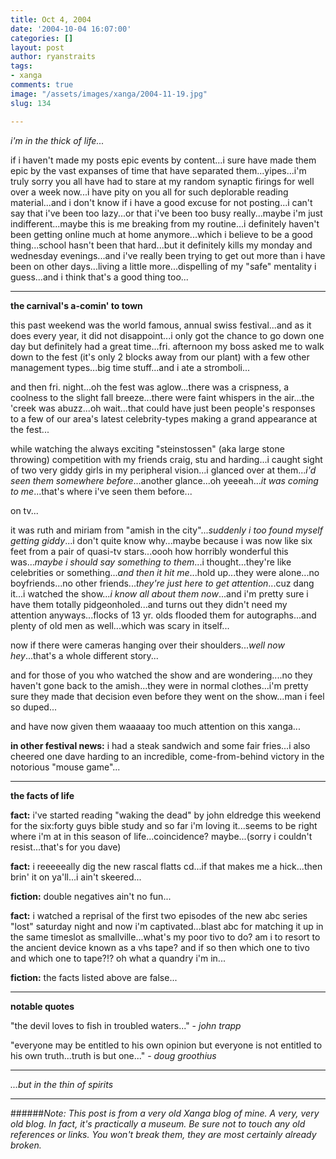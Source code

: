 ```yaml
---
title: Oct 4, 2004
date: '2004-10-04 16:07:00'
categories: []
layout: post
author: ryanstraits
tags:
- xanga
comments: true
image: "/assets/images/xanga/2004-11-19.jpg"
slug: 134

---
```

<em>i'm in the thick of life...</em>

<!-- break -->

if i haven't made my posts epic events by content...i sure have made them epic by the vast expanses of time that have separated them...yipes...i'm truly sorry you all have had to stare at my random synaptic firings for well over a week now...i have pity on you all for such deplorable reading material...and i don't know if i have a good excuse for not posting...i can't say that i've been too lazy...or that i've been too busy really...maybe i'm just indifferent...maybe this is me breaking from my routine...i definitely haven't been getting online much at home anymore...which i believe to be a good thing...school hasn't been that hard...but it definitely kills my monday and wednesday evenings...and i've really been trying to get out more than i have been on other days...living a little more...dispelling of my "safe" mentality i guess...and i think that's a good thing too...

---

<strong>the carnival's a-comin' to town</strong>

this past weekend was the world famous, annual swiss festival...and as it does every year, it did not disappoint...i only got the chance to go down one day but definitely had a great time...fri. afternoon my boss asked me to walk down to the fest (it's only 2 blocks away from our plant) with a few other management types...big time stuff...and i ate a stromboli...

and then fri. night...oh the fest was aglow...there was a crispness, a coolness to the slight fall breeze...there were faint whispers in the air...the 'creek was abuzz...oh wait...that could have just been people's responses to a few of our area's latest celebrity-types making a grand appearance at the fest...

while watching the always exciting "steinstossen" (aka large stone throwing) competition with my friends craig, stu and harding...i caught sight of two very giddy girls in my peripheral vision...i glanced over at them...<em>i'd seen them somewhere before</em>...another glance...oh yeeeah...<em>it was coming to me</em>...that's where i've seen them before...

on tv...

it was ruth and miriam from "amish in the city"...<em>suddenly i too found myself getting giddy</em>...i don't quite know why...maybe because i was now like six feet from a pair of quasi-tv stars...oooh how horribly wonderful this was...<em>maybe i should say something to them</em>...i thought...they're like celebrities or something...<em>and then it hit me</em>...hold up...they were alone...no boyfriends...no other friends...<em>they're just here to get attention</em>...cuz dang it...i watched the show...<em>i know all about them now</em>...and i'm pretty sure i have them totally pidgeonholed...and turns out they didn't need my attention anyways...flocks of 13 yr. olds flooded them for autographs...and plenty of old men as well...which was scary in itself...

now if there were cameras hanging over their shoulders...<em>well now hey</em>...that's a whole different story...

and for those of you who watched the show and are wondering....no they haven't gone back to the amish...they were in normal clothes...i'm pretty sure they made that decision even before they went on the show...man i feel so duped...

and have now given them waaaaay too much attention on this xanga...

<strong>in other festival news:</strong> i had a steak sandwich and some fair fries...i also cheered one dave harding to an incredible, come-from-behind victory in the notorious "mouse game"...

---

<strong>the facts of life</strong>

<strong>fact:</strong> i've started reading "waking the dead" by john eldredge this weekend for the six:forty guys bible study and so far i'm loving it...seems to be right where i'm at in this season of life...coincidence? maybe...(sorry i couldn't resist...that's for you dave)

<strong>fact:</strong> i reeeeeally dig the new rascal flatts cd...if that makes me a hick...then brin' it on ya'll...i ain't skeered...

<strong>fiction:</strong> double negatives ain't no fun...

<strong>fact:</strong> i watched a reprisal of the first two episodes of the new abc series "lost" saturday night and now i'm captivated...blast abc for matching it up in the same timeslot as smallville...what's my poor tivo to do? am i to resort to the ancient device known as a vhs tape? and if so then which one to tivo and which one to tape?!? oh what a quandry i'm in...

<strong>fiction:</strong> the facts listed above are false...

---

<strong>notable quotes</strong>

"the devil loves to fish in troubled waters..." - <em>john trapp</em>

"everyone may be entitled to his own opinion but everyone is not entitled to his own truth...truth is but one..." - <em>doug groothius</em>

---

<em>...but in the thin of spirits</em>

---

######*Note: This post is from a very old Xanga blog of mine. A very, very old blog. In fact, it's practically a museum. Be sure not to touch any old references or links. You won't break them, they are most certainly already broken.*